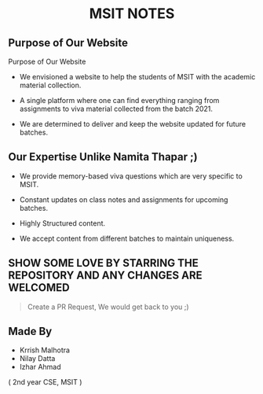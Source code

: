 <div align = "center">

# MSIT NOTES
</div>

## Purpose of Our Website  

Purpose of Our Website
- We envisioned a website to help the students of MSIT with the academic material collection.

- A single platform where one can find everything ranging from assignments to viva material collected from the batch 2021.

- We are determined to deliver and keep the website updated for future batches.

## Our Expertise Unlike Namita Thapar ;)

- We provide memory-based viva questions which are very specific to MSIT.

- Constant updates on class notes and assignments for upcoming batches.

- Highly Structured content.

- We accept content from different batches to maintain uniqueness.


## SHOW SOME LOVE BY STARRING THE REPOSITORY AND ANY CHANGES ARE WELCOMED
> Create a PR Request, We would get back to you ;)

## Made By 
- Krrish Malhotra
- Nilay Datta
- Izhar Ahmad 

( 2nd year CSE, MSIT ) 
